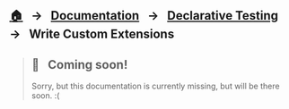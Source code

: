 ## [🏠][home] &nbsp; → &nbsp; **[Documentation][docs]** &nbsp; → &nbsp; [Declarative Testing][index] &nbsp; → &nbsp; Write Custom Extensions

[home]: ../README.md
[index]: ../index.md
[docs]: ../../DOCUMENTATION.md
[declarative]: ../DECLARATIVE_TEST_API.md

> ## 🚧 &nbsp; Coming soon!
>
> Sorry, but this documentation is currently missing, but will be there soon. :(
